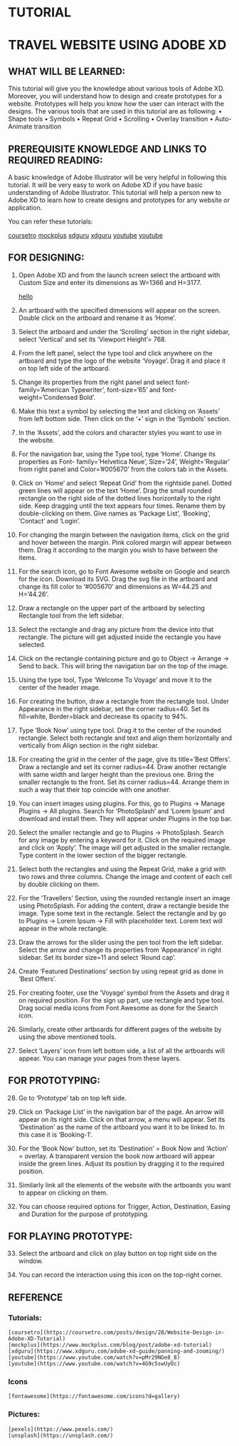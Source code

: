 # TUTORIAL
# TRAVEL WEBSITE USING ADOBE XD

## WHAT WILL BE LEARNED:

  This tutorial will give you the knowledge about various tools of Adobe XD. Moreover, you will understand how to design and create prototypes for a website. Prototypes will help you know how the user can interact with the designs. The various tools that are used in this tutorial are as following:
  • Shape tools
  • Symbols
  • Repeat Grid
  • Scrolling
  • Overlay transition
  • Auto-Animate transition
## PREREQUISITE KNOWLEDGE AND LINKS TO REQUIRED READING:

   A basic knowledge of Adobe Illustrator will be very helpful in following this tutorial. It will be very easy to work on      Adobe XD if you have basic understanding of Adobe Illustrator.
   This tutorial will help a person new to Adobe XD to learn how to create designs and prototypes for any website or application.
   
   You can refer these tutorials:
   
   [coursetro](https://coursetro.com/posts/design/28/Website-Design-in-Adobe-XD-Tutorial)
   [mockplus](https://www.mockplus.com/blog/post/adobe-xd-tutorial)
   [xdguru](https://www.xdguru.com/adobe-xd-guide/panning-and-zooming/)
   [xdguru](https://www.xdguru.com/adobe-xd-guide/panning-and-zooming/)
   [youtube](https://www.youtube.com/watch?v=pMr29NGe8_8)
   [youtube](https://www.youtube.com/watch?v=4G9c5swUyOc)
 
## FOR DESIGNING:
   
   1. Open Adobe XD and from the launch screen select the artboard with Custom Size and enter its dimensions as W=1366 and H=3177.
   
     
      [hello](https://raw.githubusercontent.com/harmandhillon21/harmandhillon21.github.io/75ab67b544badae377f3e857a5712d801d9819ef/image/1.png)
      
   
   2. An artboard with the specified dimensions will appear on the screen. Double click on the artboard and rename it as ‘Home’.
   
   
   
   3. Select the artboard and under the ‘Scrolling’ section in the right sidebar, select ‘Vertical’ and set its ‘Viewport Height’= 768.
   
   
   4. From the left panel, select the type tool and click anywhere on the artboard and type the logo of the website ‘Voyage’. Drag it and place it on top left side of the artboard.
   
   
   
   5. Change its properties from the right panel and select font-family=’American Typewriter’, font-size=’65’ and font-weight=’Condensed Bold’.
   
   
   6. Make this text a symbol by selecting the text and clicking on ‘Assets’ from left bottom side. Then click on the ‘+’ sign in the ‘Symbols’ section.
   
   
   
   
   7. In the ‘Assets’, add the colors and character styles you want to use in the website.
   
   
   
   8. For the navigation bar, using the Type tool, type ‘Home’. Change its properties as Font- family=’Helvetica Neue’, Size=’24’, Weight=’Regular’ from right panel and Color=’#005670’ from the colors tab in the Assets.
   
   
   
   9. Click on ‘Home’ and select ‘Repeat Grid’ from the rightside panel. Dotted green lines will appear on the text ‘Home’. Drag the small rounded rectangle on the right side of the dotted lines horizontally to the right side. Keep dragging until the text appears four times. Rename them by double-clicking on them. Give names as ‘Package List’, ‘Booking’, ‘Contact’ and ‘Login’.


   10. For changing the margin between the navigation items, click on the grid and hover between the margin. Pink colored margin will appear between them. Drag it according to the margin you wish to have between the items.
   
   
   
   11. For the search icon, go to Font Awesome website on Google and search for the icon. Download its SVG. Drag the svg file in the artboard and change its fill color to ‘#005670’ and dimensions as W=44.25 and H=’44.26’.
   
   
   
   12. Draw a rectangle on the upper part of the artboard by selecting Rectangle tool from the left sidebar.
   
   
   13. Select the rectangle and drag any picture from the device into that rectangle. The picture will get adjusted inside the rectangle you have selected.
   
   
   14. Click on the rectangle containing picture and go to Object -> Arrange -> Send to back. This will bring the navigation bar on the top of the image.
   
   
   15. Using the type tool, Type ‘Welcome To Voyage’ and move it to the center of the header image.
   
   
   16. For creating the button, draw a rectangle from the rectangle tool. Under Appearance in the right sidebar, set the corner radius=40. Set its fill=white, Border=black and decrease its opacity to 94%.
   
   
   
   17. Type ‘Book Now’ using type tool. Drag it to the center of the rounded rectangle. Select both rectangle and text and align them horizontally and vertically from Align section in the right sidebar.
   
   
   
   18. For creating the grid in the center of the page, give its title=’Best Offers’. Draw a rectangle and set its corner radius=44. Draw another rectangle with same width and larger height than the previous one. Bring the smaller rectangle to the front. Set its corner radius=44. Arrange them in such a way that their top coincide with one another.
   
   
   
   19. You can insert images using plugins. For this, go to Plugins -> Manage Plugins -> All plugins. Search for ‘PhotoSplash’ and ‘Lorem Ipsum’ and download and install them. They will appear under Plugins in the top bar.
   
   
   
   20. Select the smaller rectangle and go to Plugins -> PhotoSplash. Search for any image by entering a keyword for it. Click on the required image and click on ‘Apply’. The image will get adjusted in the smaller rectangle. Type content in the lower section of the bigger rectangle.
   
   
   
   21. Select both the rectangles and using the Repeat Grid, make a grid with two rows and three columns. Change the image and content of each cell by double clicking on them.
   
   
   
   
   22. For the ‘Travellers’ Section, using the rounded rectangle insert an image using PhotoSplash. For adding the content, draw a rectangle beside the image. Type some text in the rectangle. Select the rectangle and by go to Plugins -> Lorem Ipsum -> Fill with placeholder text. Lorem text will appear in the whole rectangle.
   
   
   
   
   23. Draw the arrows for the slider using the pen tool from the left sidebar. Select the arrow and change its properties from ‘Appearance’ in right sidebar. Set its border size=11 and select ‘Round cap’.
   
   
   
   24. Create ‘Featured Destinations’ section by using repeat grid as done in ‘Best Offers’.



   25. For creating footer, use the ‘Voyage’ symbol from the Assets and drag it on required position. For the sign up part, use rectangle and type tool. Drag social media icons from Font Awesome as done for the Search icon.
   
   
   
   26. Similarly, create other artboards for different pages of the website by using the above mentioned tools.




   27. Select ‘Layers’ icon from left bottom side, a list of all the artboards will appear. You can manage your pages from these layers.
   
   
   
   
 ## FOR PROTOTYPING:
 
   28. Go to ‘Prototype’ tab on top left side.
   
   
   
   
   29. Click on ‘Package List’ in the navigation bar of the page. An arrow will appear on its right side. Click on that arrow, a menu will appear. Set its ‘Destination’ as the name of the artboard you want it to be linked to. In this case it is ‘Booking-1’.

   
   
   30. For the ‘Book Now’ button, set its ‘Destination’ = Book Now and ‘Action’ = overlay. A transparent version the book now artboard will appear inside the green lines. Adjust its position by dragging it to the required position.
   
   
   
   31. Similarly link all the elements of the website with the artboards you want to appear on clicking on them.
   
   
   
   32. You can choose required options for Trigger, Action, Destination, Easing and Duration for the purpose of prototyping.
   
   
   
## FOR PLAYING PROTOTYPE:

   33. Select the artboard and click on play button on top right side on the window.
 
 
   
   34. You can record the interaction using this icon on the top-right corner.
   
   
## REFERENCE

### Tutorials:
    
    [coursetro](https://coursetro.com/posts/design/28/Website-Design-in-Adobe-XD-Tutorial)
    [mockplus](https://www.mockplus.com/blog/post/adobe-xd-tutorial)
    [xdguru](https://www.xdguru.com/adobe-xd-guide/panning-and-zooming/)
    [youtube](https://www.youtube.com/watch?v=pMr29NGe8_8)
    [youtube](https://www.youtube.com/watch?v=4G9c5swUyOc)
    

### Icons
    
    [fontawesome](https://fontawesome.com/icons?d=gallery)
    
### Pictures:

    [pexels](https://www.pexels.com/)
    [unsplash](https://unsplash.com/)
    
    
  
        





    
